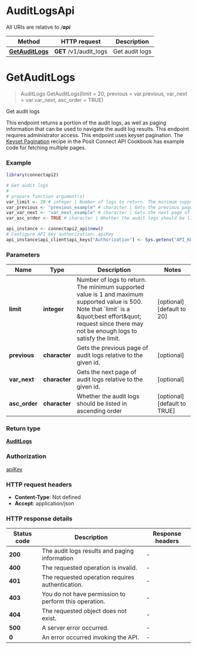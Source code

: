 # AuditLogsApi

All URIs are relative to */__api__*

Method | HTTP request | Description
------------- | ------------- | -------------
[**GetAuditLogs**](AuditLogsApi.md#GetAuditLogs) | **GET** /v1/audit_logs | Get audit logs


# **GetAuditLogs**
> AuditLogs GetAuditLogs(limit = 20, previous = var.previous, var_next = var.var_next, asc_order = TRUE)

Get audit logs

This endpoint returns a portion of the audit logs, as well as paging information that can be used to navigate the audit log results.  This endpoint requires administrator access.  This endpoint uses keyset pagination. The [Keyset Pagination](../cookbook/pagination/#keyset-pagination) recipe in the Posit Connect API Cookbook has example code for fetching multiple pages.

### Example
```R
library(connectapi2)

# Get audit logs
#
# prepare function argument(s)
var_limit <- 20 # integer | Number of logs to return. The minimum supported value is 1 and maximum supported value is 500. Note that `limit` is a \"best effort\" request since there may not be enough logs to satisfy the limit. (Optional)
var_previous <- "previous_example" # character | Gets the previous page of audit logs relative to the given id. (Optional)
var_var_next <- "var_next_example" # character | Gets the next page of audit logs relative to the given id. (Optional)
var_asc_order <- TRUE # character | Whether the audit logs should be listed in ascending order (Optional)

api_instance <- connectapi2_api$new()
# Configure API key authorization: apiKey
api_instance$api_client$api_keys["Authorization"] <- Sys.getenv("API_KEY")
```

### Parameters

Name | Type | Description  | Notes
------------- | ------------- | ------------- | -------------
 **limit** | **integer**| Number of logs to return. The minimum supported value is 1 and maximum supported value is 500. Note that &#x60;limit&#x60; is a \&quot;best effort\&quot; request since there may not be enough logs to satisfy the limit. | [optional] [default to 20]
 **previous** | **character**| Gets the previous page of audit logs relative to the given id. | [optional] 
 **var_next** | **character**| Gets the next page of audit logs relative to the given id. | [optional] 
 **asc_order** | **character**| Whether the audit logs should be listed in ascending order | [optional] [default to TRUE]

### Return type

[**AuditLogs**](AuditLogs.md)

### Authorization

[apiKey](../README.md#apiKey)

### HTTP request headers

 - **Content-Type**: Not defined
 - **Accept**: application/json

### HTTP response details
| Status code | Description | Response headers |
|-------------|-------------|------------------|
| **200** | The audit logs results and paging information |  -  |
| **400** | The requested operation is invalid. |  -  |
| **401** | The requested operation requires authentication. |  -  |
| **403** | You do not have permission to perform this operation. |  -  |
| **404** | The requested object does not exist. |  -  |
| **500** | A server error occurred. |  -  |
| **0** | An error occurred invoking the API. |  -  |

